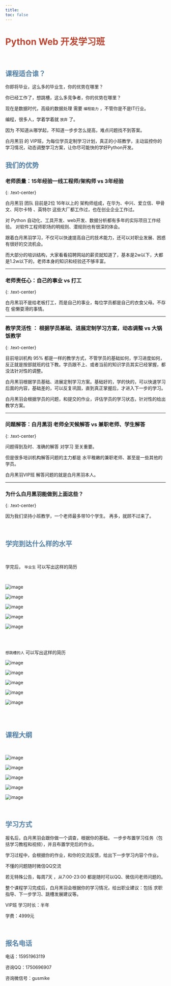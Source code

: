 ```yaml
---
title: 
toc: false
---
```


<h1 class="text-center" style="color: #b94532;">Python Web 开发学习班</h1>

<br>


<h2 class="text-center" style="color: #5480a5;">课程适合谁？</h2>

你即将毕业，这么多的毕业生，你的优势在哪里？

你已经工作了，想跳槽，这么多竞争者，你的优势在哪里？

现在是数据时代，高级的数据处理 需要 ```编程能力``` ，不管你是不是IT行业。

编程，很多人，学着学着就 ```放弃``` 了。

因为 不知道从哪学起，不知道一步步怎么提高，难点问题找不到答案。

白月黑羽 的 VIP班，为每位学员定制学习计划，真正的小班教学，主动监控你的学习情况，动态调整学习方案，让你尽可能快的学好Python开发。



<h2 class="text-center" style="color: #5480a5;">我们的优势</h2>


### 老师质量：15年经验一线工程师/架构师 vs 3年经验
{: .text-center}

白月黑羽  团队 目前是2位 16年以上的 架构师组成，在华为、中兴、爱立信、甲骨文、阿尔卡特 、英特尔 这些大厂都工作过，也在创业企业工作过。

对 Python 自动化、工具开发、web开发、数据分析都有多年的实际项目工作经验。
对软件工程师职场的明规则、潜规则也有很深的体会。

跟着白月黑羽学习，不仅可以快速提高自己的技术能力，还可以对职业发展、困惑有很好的交流机会。

而大部分的培训结构，大家看看招聘网站的薪资就知道了，基本是2w以下，大都是1.2w以下的，老师本身的知识和经验还不够丰富。

------
### 老师责任心：自己的事业 vs 打工
{: .text-center}

白月黑羽不是给老板打工，而是自己的事业，每位学员都是自己的衣食父母。不存在 偷懒耍滑的事情。

---

### 教学灵活性 ： 根据学员基础、进展定制学习方案，动态调整 vs  大锅饭教学
{: .text-center}

目前培训机构 95% 都是一样的教学方式，不管学员的基础如何，学习进度如何，反正就是按部就班的往下教。学员跟不上、或者当前的知识学员其实已经掌握，都没法针对性的调整。

白月黑羽根据学员基础、进展定制学习方案。基础好的，学的快的，可以快速学习后面的内容，基础差的，可以反复巩固，直到真正掌握后，才进入下一步的学习。

白月黑羽会根据学员的问题，和提交的作业，评估学员的学习状态，针对性的给出教学方案。

----

### 问题解答：白月黑羽 老师全天候解答 vs 兼职老师、学生解答
{: .text-center}

问题得到及时、准确的解答 对学习 至关重要。

但是很多培训机构解答问题的主力都是 水平稚嫩的兼职老师、甚至是一些其他的学员。

白月黑羽VIP班 解答问题的就是白月黑羽本人。 

---

### 为什么白月黑羽能做到上面这些？
{: .text-center}

因为我们坚持小班教学，一个老师最多带10个学生。 再多，就顾不过来了。


<br>

<h2 class="text-center" style="color: #5480a5;">学完到达什么样的水平</h2>

<br>

学完后， ```毕业生``` 可以写出这样的简历

<br>

![image](https://user-images.githubusercontent.com/36462795/53170199-7d416c80-361a-11e9-8bd3-557e21bb5ab2.png)


![image](https://user-images.githubusercontent.com/36462795/53170232-964a1d80-361a-11e9-81f8-3fd753e6065b.png)


![image](https://user-images.githubusercontent.com/36462795/53170310-cabdd980-361a-11e9-8e2b-836bb833f5e8.png)


![image](https://user-images.githubusercontent.com/36462795/53170363-e923d500-361a-11e9-9228-4b3ce1472e38.png)


![image](https://user-images.githubusercontent.com/36462795/53170420-05c00d00-361b-11e9-8205-92584d5adbf0.png)

<br><br>




```想跳槽的人``` 可以写出这样的简历
<br>

![image](http://v.python666.vip/file/etc/adv/resume-1.png)

![image](http://v.python666.vip/file/etc/adv/resume-2.png)

![image](http://v.python666.vip/file/etc/adv/resume-3.png)

![image](http://v.python666.vip/file/etc/adv/resume-4.png)

![image](http://v.python666.vip/file/etc/adv/resume-5.png)


<br><br>



<h2 class="text-center" style="color: #5480a5;">课程大纲</h2>

<br>

![image](http://v.python666.vip/file/etc/adv/1.png)

![image](http://v.python666.vip/file/etc/adv/2.png)

![image](http://v.python666.vip/file/etc/adv/3.png)

![image](http://v.python666.vip/file/etc/adv/4.png)

![image](http://v.python666.vip/file/etc/adv/5.png)


<br>

<h2 class="text-center" style="color: #5480a5;">学习方式</h2>

报名后，白月黑羽会跟你做一个调查，根据你的基础， 一步步布置学习任务（包括学习教程和视频），并且布置学完后的作业。

学习过程中，会根据你的作业，和你的交流反馈，给出下一步学习内容个作业。

不懂的问题随时微信QQ交流

若无特殊公告，每周7天 ，从7:00-23:00 都是随时可以QQ、微信问老师问题的。

整个课程学习完成后，白月黑羽会根据你的学习情况，给出职业建议：包括 求职指导、下一步学习、跳槽发展建议等。

VIP班 学习时长：半年

学费：4999元


<br>

<h2 class="text-center" style="color: #5480a5;">报名电话</h2>


电话：15951963119

咨询QQ：1750696907

咨询微信号：gusmike
